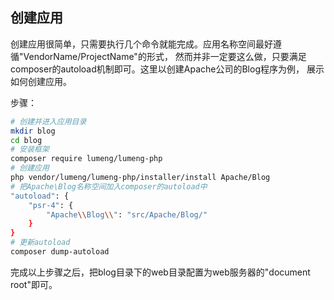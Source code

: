 创建应用
-------

创建应用很简单，只需要执行几个命令就能完成。应用名称空间最好遵循"VendorName/ProjectName"的形式，
然而并非一定要这么做，只要满足composer的autoload机制即可。这里以创建Apache公司的Blog程序为例，
展示如何创建应用。

步骤：
```bash
# 创建并进入应用目录
mkdir blog
cd blog
# 安装框架
composer require lumeng/lumeng-php
# 创建应用
php vendor/lumeng/lumeng-php/installer/install Apache/Blog
# 把Apache\Blog名称空间加入composer的autoload中
"autoload": {
    "psr-4": {
        "Apache\\Blog\\": "src/Apache/Blog/"
    }
}
# 更新autoload
composer dump-autoload
```

完成以上步骤之后，把blog目录下的web目录配置为web服务器的"document root"即可。